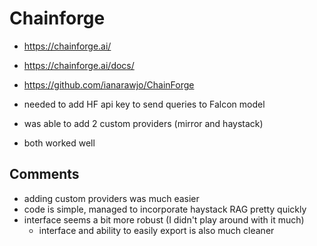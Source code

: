 # Chainforge

- https://chainforge.ai/ 
- https://chainforge.ai/docs/
- https://github.com/ianarawjo/ChainForge


- needed to add HF api key to send queries to Falcon model
- was able to add 2 custom providers (mirror and haystack)
- both worked well



## Comments
- adding custom providers was much easier
- code is simple, managed to incorporate haystack RAG pretty quickly
- interface seems a bit more robust (I didn't play around with it much)
  - interface and ability to easily export is also much cleaner
